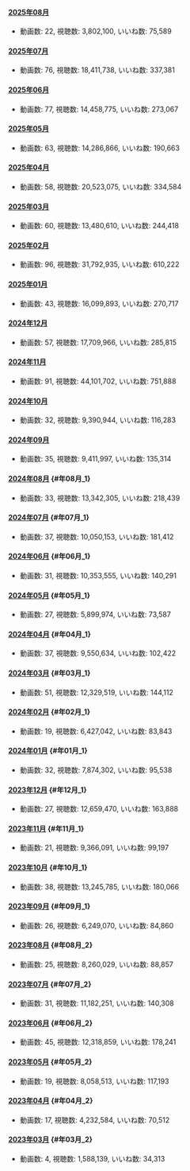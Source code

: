 #### [2025年08月](videos/202508 "wikilink")

-   動画数: 22, 視聴数: 3,802,100, いいね数: 75,589

#### [2025年07月](videos/202507 "wikilink")

-   動画数: 76, 視聴数: 18,411,738, いいね数: 337,381

#### [2025年06月](videos/202506 "wikilink")

-   動画数: 77, 視聴数: 14,458,775, いいね数: 273,067

#### [2025年05月](videos/202505 "wikilink")

-   動画数: 63, 視聴数: 14,286,866, いいね数: 190,663

#### [2025年04月](videos/202504 "wikilink")

-   動画数: 58, 視聴数: 20,523,075, いいね数: 334,584

#### [2025年03月](videos/202503 "wikilink")

-   動画数: 60, 視聴数: 13,480,610, いいね数: 244,418

#### [2025年02月](videos/202502 "wikilink")

-   動画数: 96, 視聴数: 31,792,935, いいね数: 610,222

#### [2025年01月](videos/202501 "wikilink")

-   動画数: 43, 視聴数: 16,099,893, いいね数: 270,717

#### [2024年12月](videos/202412 "wikilink")

-   動画数: 57, 視聴数: 17,709,966, いいね数: 285,815

#### [2024年11月](videos/202411 "wikilink")

-   動画数: 91, 視聴数: 44,101,702, いいね数: 751,888

#### [2024年10月](videos/202410 "wikilink")

-   動画数: 32, 視聴数: 9,390,944, いいね数: 116,283

#### [2024年09月](videos/202409 "wikilink")

-   動画数: 35, 視聴数: 9,411,997, いいね数: 135,314

#### [2024年08月](videos/202408 "wikilink") {#年08月_1}

-   動画数: 33, 視聴数: 13,342,305, いいね数: 218,439

#### [2024年07月](videos/202407 "wikilink") {#年07月_1}

-   動画数: 37, 視聴数: 10,050,153, いいね数: 181,412

#### [2024年06月](videos/202406 "wikilink") {#年06月_1}

-   動画数: 31, 視聴数: 10,353,555, いいね数: 140,291

#### [2024年05月](videos/202405 "wikilink") {#年05月_1}

-   動画数: 27, 視聴数: 5,899,974, いいね数: 73,587

#### [2024年04月](videos/202404 "wikilink") {#年04月_1}

-   動画数: 37, 視聴数: 9,550,634, いいね数: 102,422

#### [2024年03月](videos/202403 "wikilink") {#年03月_1}

-   動画数: 51, 視聴数: 12,329,519, いいね数: 144,112

#### [2024年02月](videos/202402 "wikilink") {#年02月_1}

-   動画数: 19, 視聴数: 6,427,042, いいね数: 83,843

#### [2024年01月](videos/202401 "wikilink") {#年01月_1}

-   動画数: 32, 視聴数: 7,874,302, いいね数: 95,538

#### [2023年12月](videos/202312 "wikilink") {#年12月_1}

-   動画数: 27, 視聴数: 12,659,470, いいね数: 163,888

#### [2023年11月](videos/202311 "wikilink") {#年11月_1}

-   動画数: 21, 視聴数: 9,366,091, いいね数: 99,197

#### [2023年10月](videos/202310 "wikilink") {#年10月_1}

-   動画数: 38, 視聴数: 13,245,785, いいね数: 180,066

#### [2023年09月](videos/202309 "wikilink") {#年09月_1}

-   動画数: 26, 視聴数: 6,249,070, いいね数: 84,860

#### [2023年08月](videos/202308 "wikilink") {#年08月_2}

-   動画数: 25, 視聴数: 8,260,029, いいね数: 88,857

#### [2023年07月](videos/202307 "wikilink") {#年07月_2}

-   動画数: 31, 視聴数: 11,182,251, いいね数: 140,308

#### [2023年06月](videos/202306 "wikilink") {#年06月_2}

-   動画数: 45, 視聴数: 12,318,859, いいね数: 178,241

#### [2023年05月](videos/202305 "wikilink") {#年05月_2}

-   動画数: 19, 視聴数: 8,058,513, いいね数: 117,193

#### [2023年04月](videos/202304 "wikilink") {#年04月_2}

-   動画数: 17, 視聴数: 4,232,584, いいね数: 70,512

#### [2023年03月](videos/202303 "wikilink") {#年03月_2}

-   動画数: 4, 視聴数: 1,588,139, いいね数: 34,313

